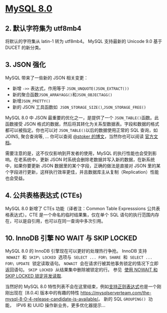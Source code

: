 # [MySQL 8.0](https://laravel-china.org/topics/10243/mysql-8-new-features-required-by-10-developers)

## 2. 默认字符集为 utf8mb4

将默认的字符集从 latin-1 转为 utf8mb4。 MySQL 支持最新的 Unicode 9.0 基于 DUCET 的新分类。

## 3. **JSON 强化**

MySQL 带来了一些新的 JSON 相关变更：

- 新增 `->>` 表达式，作用等于 `JSON_UNQUOTE(JSON_EXTRACT())`
- 新的聚合函数`JSON_ARRAYAGG()`和`JSON_OBJECTAGG()`
- 新增`JSON_PRETTY()`
- 新的 JSON 工具函数如  `JSON_STORAGE_SIZE()`,`JSON_STORAGE_FREE()`

MySQL 8.0 中 JSON 最重要的优化之一，是提供了一个 `JSON_TABLE()`函数。此函数接受 JSON 格式的数据，然后将其转化为关系型数据表。字段和数据的格式都可以被指定。你也可以对 `JSON_TABLE()`以后的数据使用正常的 SQL 查询，如 JOINS, 聚合查询等, ... 你可以查阅 [@stoker 的博文](http://elephantdolphin.blogspot.be/2017/12/jsontable.html)，当然你也可以阅读 [官方文档](https://dev.mysql.com/doc/refman/8.0/en/json-table-functions.html#function_json-table)。

需要注意的是，这不仅仅影响到开发者的使用，MySQL 的执行性能也会受到影响。在老系统中，更新 JSON 时系统会删除老数据并写入新的数据，在新系统中，如果你要更新 JSON 数据里的某个字段，正确的做法是直接对 JSON 里的某个字段进行更新，这样执行效率更佳，并且数据库主从复制（Replication）性能也会受益。

## 4. 公共表格表达式 (CTEs)

MySQL 8.0 新增了 CTEs 功能（译者注：Common Table Expresssions 公共表格表达式）。CTE 是一个命名的临时结果集，仅在单个 SQL 语句的执行范围内存在，可以是自引用，也可以在同一查询中多次引用。

## 10. InnoDB 引擎 NO WAIT 与 SKIP LOCKED

MySQL 8.0 的 InnoDB 引擎现在可以更好的处理热行争抢。 InnoDB 支持  `NOWAIT`  和  `SKIP\ LOCKED`  选项与  `SELECT ... FOR\ SHARE`  和  `SELECT ... FOR\ UPDATE`  锁定读取语句。 `NOWAIT`  会在请求行被其他事务锁定的情况下立即返回语句。 `SKIP LOCKED`  从结果集中删除被锁定的行。 参见  [使用 NOWAIT 和 SKIP LOCKED 锁定并发读取](https://dev.mysql.com/doc/refman/8.0/en/innodb-locking-reads.html#innodb-locking-reads-nowait-skip-locked "Locking Read Concurrency with NOWAIT and SKIP LOCKED").

当然好的 MySQL 8.0 特性列表不会在这里结束，例如[支持正则表达式](https://dev.mysql.com/doc/refman/8.0/en/regexp.html)也是一个刚刚出现在  [8.0.4] 版本中的有趣的特性 <https://mysqlserverteam.com/the-mysql-8-0-4-release-candidate-is-available/>。 新的 SQL `GROUPING()`  功能，  IPV6 和 UUID 操作新业务，更多优化器提示...
